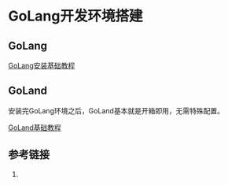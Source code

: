 # GoLang开发环境搭建


## GoLang

[GoLang安装基础教程](work/programming/Go/GoLang安装基础教程.md)

## GoLand

安装完GoLang环境之后，GoLand基本就是开箱即用，无需特殊配置。

[GoLand基础教程](work/tools/JetBrains/GoLand基础教程.md)


## 参考链接
1. 